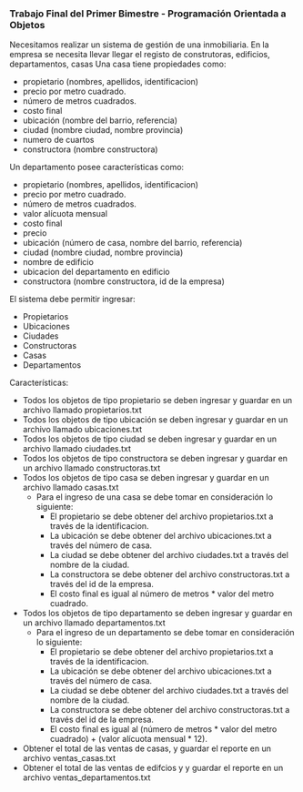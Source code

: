 ### Trabajo Final del Primer Bimestre - Programación Orientada a Objetos
Necesitamos realizar un sistema de gestión de una inmobiliaria. En la empresa se necesita llevar llegar el registo de construtoras, edificios, departamentos, casas
Una casa tiene propiedades como: 

- propietario (nombres, apellidos, identificacion)
- precio por metro cuadrado.
- número de metros cuadrados.
- costo final 
- ubicación (nombre del barrio, referencia)
- ciudad (nombre ciudad, nombre provincia)
- numero de cuartos
- constructora (nombre constructora)

Un departamento posee características como:
- propietario (nombres, apellidos, identificacion)
- precio por metro cuadrado.
- número de metros cuadrados.
- valor alícuota mensual
- costo final 
- precio
- ubicación (número de casa, nombre del barrio, referencia)
- ciudad (nombre ciudad, nombre provincia)
- nombre de edificio
- ubicacion del departamento en edificio
- constructora (nombre constructora, id de la empresa)


El sistema debe permitir ingresar:
- Propietarios
- Ubicaciones
- Ciudades
- Constructoras
- Casas
- Departamentos

Características:
- Todos los objetos de tipo propietario se deben ingresar y guardar en un archivo llamado propietarios.txt
- Todos los objetos de tipo ubicación se deben ingresar y guardar en un archivo llamado ubicaciones.txt
- Todos los objetos de tipo ciudad se deben ingresar y guardar en un archivo llamado ciudades.txt
- Todos los objetos de tipo constructora se deben ingresar y guardar en un archivo llamado constructoras.txt
- Todos los objetos de tipo casa se deben ingresar y guardar en un archivo llamado casas.txt
  - Para el ingreso de una casa se debe tomar en consideración lo siguiente:
    - El propietario se debe obtener del archivo propietarios.txt a través de la identificacion.
    - La ubicación se debe obtener del archivo ubicaciones.txt a través del número de casa.
    - La ciudad se debe obtener del archivo ciudades.txt a través del nombre de la ciudad.
    - La constructora se debe obtener del archivo constructoras.txt a través del id de la empresa.
    - El costo final es igual al número de metros * valor del metro cuadrado.
- Todos los objetos de tipo departamento se deben ingresar y guardar en un archivo llamado departamentos.txt
  - Para el ingreso de un departamento se debe tomar en consideración lo siguiente:
    - El propietario se debe obtener del archivo propietarios.txt a través de la identificacion.
    - La ubicación se debe obtener del archivo ubicaciones.txt a través del número de casa.
    - La ciudad se debe obtener del archivo ciudades.txt a través del nombre de la ciudad.
    - La constructora se debe obtener del archivo constructoras.txt a través del id de la empresa.
    - El costo final es igual al (número de metros * valor del metro cuadrado) + (valor alícuota mensual * 12).
- Obtener el total de las ventas de casas, y guardar el reporte en un archivo ventas_casas.txt
- Obtener el total de las ventas de edifcios y y guardar el reporte en un archivo ventas_departamentos.txt

